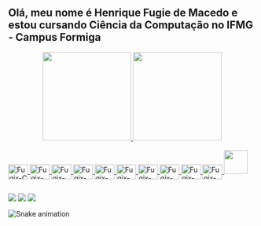 ## Olá, meu nome é Henrique Fugie de Macedo e estou cursando Ciência da Computação no IFMG - Campus Formiga

<div align="center">
  <a href="https://github.com/henriquefugie">
  <img height="180em" src="https://github-readme-stats.vercel.app/api?username=henriquefugie&show_icons=true&theme=midnight-purple&include_all_commits=true&count_private=true"/>
  <img height="180em" src="https://github-readme-stats.vercel.app/api/top-langs/?username=henriquefugie&layout=compact&langs_count=6&theme=midnight-purple"/>
</div>

  <div style="display: inline_block"><br>
  <img align="center" alt="Fugix-C" height="30" width="40" src="https://cdn.jsdelivr.net/gh/devicons/devicon/icons/c/c-original.svg">
  <img align="center" alt="Fugix-java" height="30" width="40" src="https://cdn.jsdelivr.net/gh/devicons/devicon/icons/java/java-original.svg">
  <img align="center" alt="Fugix-Python" height="30" width="40" src="https://cdn.jsdelivr.net/gh/devicons/devicon/icons/python/python-original.svg">
  <img align="center" alt="Fugix-Flutter" height="30" width="40" src="https://cdn.jsdelivr.net/gh/devicons/devicon/icons/flutter/flutter-original.svg">
  <img align="center" alt="Fugix-Dart" height="30" width="40" src="https://cdn.jsdelivr.net/gh/devicons/devicon/icons/dart/dart-original.svg">
  <img align="center" alt="Fugix-js" height="30" width="40" src="https://cdn.jsdelivr.net/gh/devicons/devicon/icons/javascript/javascript-original.svg">
  <img align="center" alt="Fugix-html" height="30" width="40" src="https://cdn.jsdelivr.net/gh/devicons/devicon/icons/html5/html5-original.svg">
  <img align="center" alt="Fugix-css" height="30" width="40" src="https://cdn.jsdelivr.net/gh/devicons/devicon/icons/css3/css3-original.svg">
  <img align="center" alt="Fugix-VSCode" height="30" width="40" src="https://cdn.jsdelivr.net/gh/devicons/devicon/icons/vscode/vscode-original.svg">
  <img align="center" alt="Fugix-MySQL" height="30" width="40" src="https://cdn.jsdelivr.net/gh/devicons/devicon/icons/mysql/mysql-original.svg">
    
   <img src="https://user-images.githubusercontent.com/113394526/190814860-b9049c23-c4ac-455a-8e32-563fcd9dc07f.gif" width="48">

</div>

  ##
  <div> 
  <a href="https://discord.com/users/389481678369980416" target="_blank"><img src="https://img.shields.io/badge/Discord-7289DA?style=for-the-badge&logo=discord&logoColor=white" target="_blank"></a>
    <a href="https://steamcommunity.com/id/xdhfgironxd/" target="_blank"><img src="https://img.shields.io/badge/Steam-000000?style=for-the-badge&logo=steam&logoColor=white" target="_blank"></a>
    <a href="https://www.instagram.com/henrique_fugie/" target="_blank"><img src="https://img.shields.io/badge/Instagram-E4405F?style=for-the-badge&logo=instagram&logoColor=white" target="_blank"></a>
    
 ![Snake animation](https://github.com/henriquefugie/henriquefugie/blob/output/github-contribution-grid-snake.svg)

  </div>
